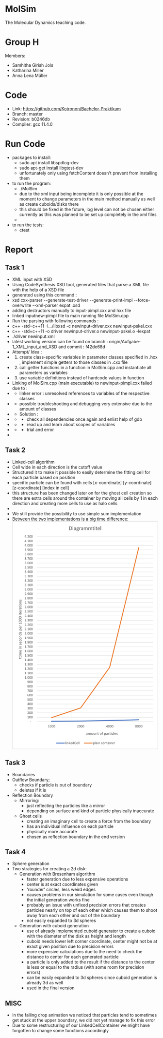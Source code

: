 MolSim
===

The Molecular Dynamics teaching code.

# Group H #
Members:
* Samhitha Girish Jois
* Katharina Miller
* Anna Lena Müller

# Code #
* Link:     https://github.com/Kotronon/Bachelor-Praktikum
* Branch:   master
* Revision: b0246db
* Compiler: gcc 11.4.0

# Run Code #
* packages to install:
  * sudo apt install libspdlog-dev
  * sudo apt-get install libgtest-dev
  * unfortunately only using fetchContent doesn't prevent from installing them
* to run the program:
  * ./MolSim
  * due to the xml input being incomplete it is only possible at the moment to change parameters in the main method manually as well as create cuboids/disks there
  * this should be fixed in the future, log level can not be chosen either currently as this was planned to be set up completely in the xml files
  * 
* to run the tests:
  * ctest
  

# Report #
## Task 1 ##
* XML input with XSD
* Using CodeSynthesis XSD tool, generated files that parse a XML file with the help of a XSD file
* generated using this command : 
* xsd cxx-parser --generate-test-driver --generate-print-impl --force-overwrite --xml-parser expat <xsd input file>.xsd
* adding destructors manually to input-pimpl.cxx and hxx file
* linked inputnew-pimpl file to main running file MolSim.cpp
* Run the parsing with following commands : 
* c++ -std=c++11 -I.../libxsd -c newinput-driver.cxx newinput-pskel.cxx
* c++ -std=c++11 -o driver newinput-driver.o newinput-pskel.o -lexpat
* ./driver newinput.xml
* latest working version can be found on branch : origin/Aufgabe-1_XML_input_and_XSD and commit : f42de68d
* Attempt/ Idea : 
* 1. create class-specific variables in parameter classes specified in .hxx , implement simple getters to those classes in .cxx file
* 2. call getter functions in a function in MolSim.cpp and instantiate all parameters as variables
* 3. use variable definitions instead of hardcode values in function
* Linking of MolSim.cpp (main executable) to newinput-pimpl.cxx failed  due to :
* * linker error : unresolved references to variables of the respective classes
* * possible troubleshooting and debugging very extensive due to the amount of classes
* * Solution : 
* * * check all dependencies once again and enlist help of gdb
* * * read up and learn about scopes of variables
* * * trial and error
* 
## Task 2 ##
* Linked-cell algorithm
* Cell wide in each direction is the cutoff value
* Structured it to make it possible to easily determine the fitting cell for each particle based on position
* specific particle can be found with cells \[x-coordinate] \[y-coordinate] \[z-coordinate] \[index in cell]
* this structure has been changed later on for the ghost cell creation so there are extra cells around the container by moving all cells by 1 in each direction and creating more cells to use as halo cells
* 
* We still provide the possibility to use simple sum implementation
* Between the two implementations is a big time difference:
![Screenshot](input/both_rpunded_and_scaled.png)

## Task 3 ##
* Boundaries
* Outflow Boundary;
  * checks if particle is out of boundary
  * deletes if it is
* Reflection Boundary
  * Mirroring:
    * just reflecting the particles like a mirror 
    * depending on surface and kind of particle physically inaccurate
  * Ghost cells
    * creating an imaginary cell to create a force from the boundary
    * has an individual influence on each particle
    * physically more accurate
    * chosen as reflection boundary in the end version

## Task 4 ##
* Sphere generation
* Two strategies for creating a 2d disk:
  * Generation with Bresenham algorithm
    * faster generation due to less expensive operations
    * center is at exact coordinates given
    * 'rounder' circles, less weird edges
    * causes problems in our simulation for some cases even though the initial generation works fine
    * probably an issue with unfixed precision errors that creates particles nearly on top of each other which causes them to shoot away from each other and out of the boundary
    * not easily expanded to 3d spheres
  * Generation with cuboid generation
    * use of already implemented cuboid generator to create a cuboid with the diameter of the disk as height and length
    * cuboid needs lower left corner coordinate, center might not be at exact given position due to precision errors
    * more expensive calculations due to the need to check the distance to center for each generated particle
    * a particle is only added to the result if the distance to the center is less or equal to the radius (with some room for precision errors)
    * can be easily expanded to 3d spheres since cuboid generation is already 3d as well
    * used in the final version

## MISC ##
* In the falling drop animation we noticed that particles tend to sometimes get stuck at the upper boundary, we did not yet manage to fix this error
* Due to some restructuring of our LinkedCellContainer we might have forgotten to change some functions accordingly